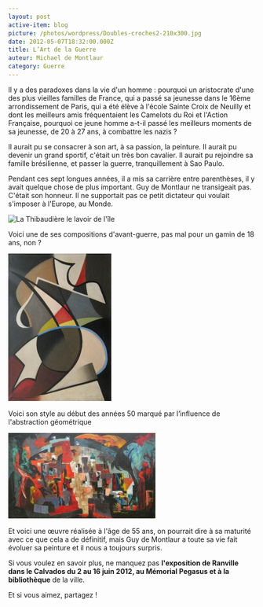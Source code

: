 ```yaml
---
layout: post
active-item: blog
picture: /photos/wordpress/Doubles-croches2-210x300.jpg
date: 2012-05-07T18:32:00.000Z
title: L’Art de la Guerre
auteur: Michael de Montlaur
category: Guerre
---
```

Il y a des paradoxes dans la vie d'un homme : pourquoi un aristocrate d'une des plus vieilles familles de France, qui a passé sa jeunesse dans le 16ème arrondissement de Paris, qui a été élève à l'école Sainte Croix de Neuilly et dont les meilleurs amis fréquentaient les Camelots du Roi et l'Action Française, pourquoi ce jeune homme a-t-il passé les meilleurs moments de sa jeunesse, de 20 à 27 ans, à combattre les nazis ?

Il aurait pu se consacrer à son art, à sa passion, la peinture. Il aurait pu devenir un grand sportif, c'était un très bon cavalier. Il aurait pu rejoindre sa famille brésilienne, et passer la guerre, tranquillement à Sao Paulo.

Pendant ces sept longues années, il a mis sa carrière entre parenthèses, il y avait quelque chose de plus important. Guy de Montlaur ne transigeait pas. C'était son honneur. Il ne supportait pas ce petit dictateur qui voulait s'imposer à l'Europe, au Monde.

<img src="/photos/wordpress/La-Thibaudière-le-lavoir-de-lîle-1000-300x227.jpg" alt="La Thibaudière le lavoir de l'île">

Voici une de ses compositions d'avant-guerre, pas mal pour un gamin de 18 ans, non ?

<img src="/photos/wordpress/Doubles-croches2-210x300.jpg" alt="Doubles croches">

Voici son style au début des années 50 marqué par l’influence de l'abstraction géométrique

<img src="/photos/wordpress/Et-jai-vu-quelquefois-ce-que-lhomme-a-cru-voir-pp-300x174.jpg" alt="Et j'ai vu quelquefois ce que l'homme a cru voir">

Et voici une œuvre réalisée à l'âge de 55 ans, on pourrait dire à sa maturité avec ce que cela a de définitif, mais Guy de Montlaur a toute sa vie fait évoluer sa peinture et il nous a toujours surpris.

Si vous voulez en savoir plus, ne manquez pas <strong>l'exposition de Ranville dans le Calvados du 2 au 16 juin 2012, au Mémorial Pegasus et à la bibliothèque</strong> de la ville.

Et si vous aimez, partagez !